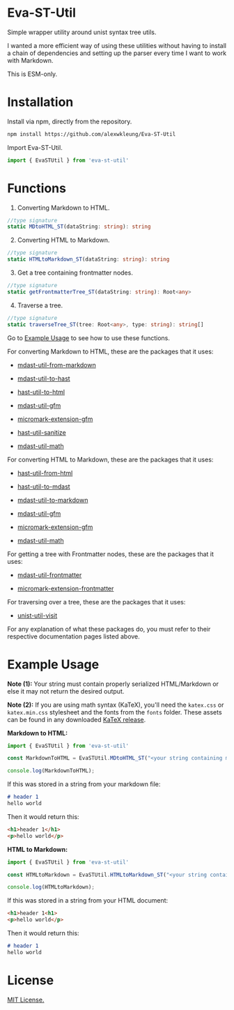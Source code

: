 # Eva-ST-Util

Simple wrapper utility around unist syntax tree utils.

I wanted a more efficient way of using these utilities without having to install a chain of dependencies and setting up the parser every time I want to work with Markdown.

This is ESM-only.

# Installation

Install via npm, directly from the repository.

```bash
npm install https://github.com/alexwkleung/Eva-ST-Util
```

Import Eva-ST-Util.

```typescript
import { EvaSTUtil } from 'eva-st-util'
```

# Functions

1. Converting Markdown to HTML.

```typescript
//type signature
static MDtoHTML_ST(dataString: string): string
```

2. Converting HTML to Markdown.

```typescript
//type signature
static HTMLtoMarkdown_ST(dataString: string): string
```

3. Get a tree containing frontmatter nodes.

```typescript
//type signature
static getFrontmatterTree_ST(dataString: string): Root<any>
```

4. Traverse a tree.

```typescript
//type signature
static traverseTree_ST(tree: Root<any>, type: string): string[]
```

Go to [Example Usage](#example-usage) to see how to use these functions.

For converting Markdown to HTML, these are the packages that it uses:

- [mdast-util-from-markdown](https://github.com/syntax-tree/mdast-util-from-markdown)

- [mdast-util-to-hast](https://github.com/syntax-tree/mdast-util-to-hast)

- [hast-util-to-html](https://github.com/syntax-tree/hast-util-to-html)

- [mdast-util-gfm](https://github.com/syntax-tree/mdast-util-gfm)

- [micromark-extension-gfm](https://github.com/micromark/micromark-extension-gfm)

- [hast-util-sanitize](https://github.com/syntax-tree/hast-util-sanitize)

- [mdast-util-math](https://github.com/syntax-tree/mdast-util-math)

For converting HTML to Markdown, these are the packages that it uses:

- [hast-util-from-html](https://github.com/syntax-tree/hast-util-from-html)

- [hast-util-to-mdast](https://github.com/syntax-tree/hast-util-to-mdast)

- [mdast-util-to-markdown](https://github.com/syntax-tree/mdast-util-to-markdown)

- [mdast-util-gfm](https://github.com/syntax-tree/mdast-util-gfm)

- [micromark-extension-gfm](https://github.com/micromark/micromark-extension-gfm)

- [mdast-util-math](https://github.com/syntax-tree/mdast-util-math)

For getting a tree with Frontmatter nodes, these are the packages that it uses:

- [mdast-util-frontmatter](https://github.com/syntax-tree/mdast-util-frontmatter)

- [micromark-extension-frontmatter](https://github.com/micromark/micromark-extension-frontmatter)

For traversing over a tree, these are the packages that it uses:

- [unist-util-visit](https://github.com/syntax-tree/unist-util-visit)

For any explanation of what these packages do, you must refer to their respective documentation pages listed above.

# Example Usage 

**Note (1):** Your string must contain properly serialized HTML/Markdown or else it may not return the desired output.

**Note (2):** If you are using math syntax (KaTeX), you'll need the `katex.css` or `katex.min.css` stylesheet and the fonts from the `fonts` folder. These assets can be found in any downloaded [KaTeX release](https://github.com/KaTeX/KaTeX/releases).

**Markdown to HTML:**

```typescript
import { EvaSTUtil } from 'eva-st-util'

const MarkdownToHTML = EvaSTUtil.MDtoHTML_ST("<your string containing markdown>");

console.log(MarkdownToHTML);
```

If this was stored in a string from your markdown file:

```markdown
# header 1
hello world
```

Then it would return this:

```html
<h1>header 1</h1>
<p>hello world</p>
```

**HTML to Markdown:**

```typescript
import { EvaSTUtil } from 'eva-st-util'

const HTMLtoMarkdown = EvaSTUtil.HTMLtoMarkdown_ST("<your string containing html nodes>");

console.log(HTMLtoMarkdown);
```

If this was stored in a string from your HTML document:

```html
<h1>header 1<h1>
<p>hello world</p>
```

Then it would return this:

```markdown
# header 1
hello world
```

# License 

[MIT License.](https://github.com/alexwkleung/Eva-ST-Util/blob/main/LICENSE)